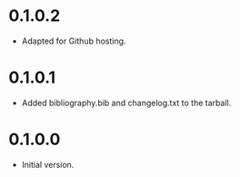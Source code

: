 # 0.1.0.2
- Adapted for Github hosting.

# 0.1.0.1
- Added bibliography.bib and changelog.txt to the tarball.

# 0.1.0.0
- Initial version.
